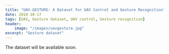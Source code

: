 ```yaml
---
title: "UAV-GESTURE: A Dataset for UAV Control and Gesture Recognition"
date: 2010-10-17
tags: [UAV, Gesture dataset, UAV control, Gesture recognition]
header:
    image: "/images/uavgesture.jpg"
excerpt: "Gesture dataset"   
---
```

The dataset will be available soon.
